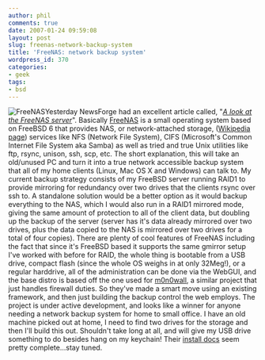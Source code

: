 ```yaml
---
author: phil
comments: true
date: 2007-01-24 09:59:08
layout: post
slug: freenas-network-backup-system
title: 'FreeNAS: network backup system'
wordpress_id: 370
categories:
- geek
tags:
- bsd
---
```


![FreeNAS](http://fak3r.com/wp-content/uploads/2007/01/freenas.gif)Yesterday NewsForge had an excellent article called, "[_A look at the FreeNAS server_](http://hardware.newsforge.com/article.pl?sid=06/05/19/1349206&from=rss)". Basically [FreeNAS](http://www.freenas.org/) is a small operating system based on FreeBSD 6 that provides NAS, or network-attached storage, ([Wikipedia page](http://en.wikipedia.org/wiki/Network-attached_storage)) services like NFS (Network File System), CIFS (Microsoft's Common Internet File System aka Samba) as well as tried and true Unix utilities like ftp, rsync, unison, ssh, scp, etc. The short explanation, this will take an old/unused PC and turn it into a true network accessible backup system that all of my home clients (Linux, Mac OS X and Windows) can talk to. My current backup strategy consists of my FreeBSD server running RAID1 to provide mirroring for redundancy over two drives that the clients rsync over ssh to. A standalone solution would be a better option as it would backup everything to the NAS, which I would also run in a RAID1 mirrored mode, giving the same amount of protection to all of the client data, but doubling up the backup of the server (server has it's data already mirrored over two drives, plus the data copied to the NAS is mirrored over two drives for a total of four copies). There are plenty of cool features of FreeNAS including the fact that since it's FreeBSD based it supports the same gmirror setup I've worked with before for RAID, the whole thing is bootable from a USB drive, compact flash (since the whole OS weighs in at only 32Meg!), or a regular harddrive, all of the administration can be done via the WebGUI, and the base distro is based off the one used for [m0n0wall](http://m0n0.ch/wall/), a similar project that just handles firewall duties. So they've made a smart move using an existing framework, and then just building the backup control the web employs. The project is under active development, and looks like a winner for anyone needing a network backup system for home to small office. I have an old machine picked out at home, I need to find two drives for the storage and then I'll build this out. Shouldn't take long at all, and will give my USB drive something to do besides hang on my keychain! Their [install docs](http://www.freenas.org/downloads/docs/user-docs/FreeNAS-SUG.pdf) seem pretty complete...stay tuned.

